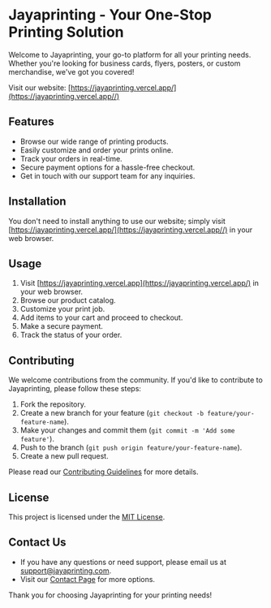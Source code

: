 # Jayaprinting - Your One-Stop Printing Solution

Welcome to Jayaprinting, your go-to platform for all your printing needs. Whether you're looking for business cards, flyers, posters, or custom merchandise, we've got you covered!

Visit our website: [https://jayaprinting.vercel.app/](https://jayaprinting.vercel.app//)

## Features

- Browse our wide range of printing products.
- Easily customize and order your prints online.
- Track your orders in real-time.
- Secure payment options for a hassle-free checkout.
- Get in touch with our support team for any inquiries.

## Installation

You don't need to install anything to use our website; simply visit [https://jayaprinting.vercel.app/](https://jayaprinting.vercel.app//) in your web browser.

## Usage

1. Visit [https://jayaprinting.vercel.app](https://jayaprinting.vercel.app/) in your web browser.
2. Browse our product catalog.
3. Customize your print job.
4. Add items to your cart and proceed to checkout.
5. Make a secure payment.
6. Track the status of your order.

## Contributing

We welcome contributions from the community. If you'd like to contribute to Jayaprinting, please follow these steps:

1. Fork the repository.
2. Create a new branch for your feature (`git checkout -b feature/your-feature-name`).
3. Make your changes and commit them (`git commit -m 'Add some feature'`).
4. Push to the branch (`git push origin feature/your-feature-name`).
5. Create a new pull request.

Please read our [Contributing Guidelines](CONTRIBUTING.md) for more details.

## License

This project is licensed under the [MIT License](LICENSE).

## Contact Us

- If you have any questions or need support, please email us at support@jayaprinting.com.
- Visit our [Contact Page](https://jayaprinting.vercel.app/about) for more options.

Thank you for choosing Jayaprinting for your printing needs!
